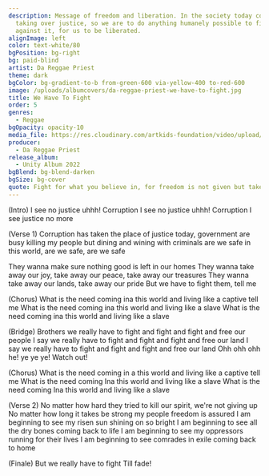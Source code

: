 ```yaml
---
description: Message of freedom and liberation. In the society today corruption is
  taking over justice, so we are to do anything humanely possible to fight
  against it, for us to be liberated.
alignImage: left
color: text-white/80
bgPosition: bg-right
bg: paid-blind
artist: Da Reggae Priest
theme: dark
bgColor: bg-gradient-to-b from-green-600 via-yellow-400 to-red-600
image: /uploads/albumcovers/da-reggae-priest-we-have-to-fight.jpg
title: We Have To Fight
order: 5
genres:
  - Reggae
bgOpacity: opacity-10
media_file: https://res.cloudinary.com/artkids-foundation/video/upload/v1664797977/05._Da_Reggae_Priest_-_We_Have_To_Fight_ynd367.mp3
producer:
  - Da Reggae Priest
release_album:
  - Unity Album 2022
bgBlend: bg-blend-darken
bgSize: bg-cover
quote: Fight for what you believe in, for freedom is not given but taken.
---
```


(Intro)
I see no justice uhhh! Corruption
I see no justice uhhh! Corruption
I see justice no more


(Verse 1)
Corruption has taken the place of justice today, government are busy killing my people but dining and wining with criminals are we safe in this world, are we safe, are we safe

They wanna make sure nothing good is left in our homes
They wanna take away our joy, take away our peace, take away our treasures
They wanna take away our lands, take away our pride
But we have to fight them, tell me


(Chorus)
What is the need coming ina this world and living like a captive tell me
What is the need coming ina this world and living like a slave
What is the need coming ina this world and living like a slave


(Bridge)
Brothers we really have to fight and fight and fight and free our people
I say we really have to fight and fight and fight and free our land
I say we really have to fight and fight and fight and free our land
Ohh ohh ohh he! ye ye ye!
Watch out!


(Chorus)
What is the need coming in a this world and living like a captive tell me
What is the need coming Ina this world and living like a slave
What is the need coming Ina this world and living like a slave


(Verse 2)
No matter how hard they tried to kill our spirit, we're not giving up
No matter how long it takes be strong my people freedom is assured
I am beginning to see my risen sun shining on so bright
I am beginning to see all the dry bones coming back to life
I am beginning to see my oppressors running for their lives
I am beginning to see comrades in exile coming back to home


(Finale)
But we really have to fight
Till fade!